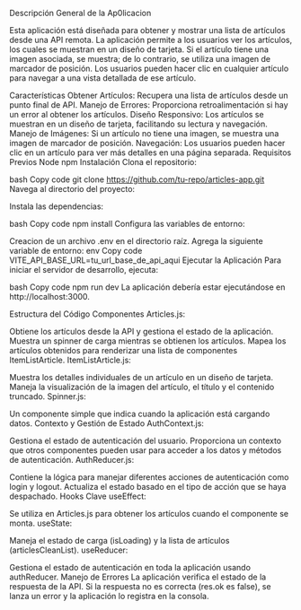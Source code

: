 Descripción General de la Ap0licacion

Esta aplicación está diseñada para obtener y mostrar una lista de artículos desde una API remota. La aplicación permite a los usuarios ver los artículos, los cuales se muestran en un diseño de tarjeta. Si el artículo tiene una imagen asociada, se muestra; de lo contrario, se utiliza una imagen de marcador de posición. Los usuarios pueden hacer clic en cualquier artículo para navegar a una vista detallada de ese artículo.

Características
Obtener Artículos: Recupera una lista de artículos desde un punto final de API.
Manejo de Errores: Proporciona retroalimentación si hay un error al obtener los artículos.
Diseño Responsivo: Los artículos se muestran en un diseño de tarjeta, facilitando su lectura y navegación.
Manejo de Imágenes: Si un artículo no tiene una imagen, se muestra una imagen de marcador de posición.
Navegación: Los usuarios pueden hacer clic en un artículo para ver más detalles en una página separada.
Requisitos Previos
Node
npm
Instalación
Clona el repositorio:

bash
Copy code
git clone https://github.com/tu-repo/articles-app.git
Navega al directorio del proyecto:


Instala las dependencias:

bash
Copy code
npm install
Configura las variables de entorno:

Creacion de un archivo .env en el directorio raíz.
Agrega la siguiente variable de entorno:
env
Copy code
VITE_API_BASE_URL=tu_url_base_de_api_aqui
Ejecutar la Aplicación
Para iniciar el servidor de desarrollo, ejecuta:

bash
Copy code
npm run dev
La aplicación debería estar ejecutándose en http://localhost:3000.

Estructura del Código
Componentes
Articles.js:

Obtiene los artículos desde la API y gestiona el estado de la aplicación.
Muestra un spinner de carga mientras se obtienen los artículos.
Mapea los artículos obtenidos para renderizar una lista de componentes ItemListArticle.
ItemListArticle.js:

Muestra los detalles individuales de un artículo en un diseño de tarjeta.
Maneja la visualización de la imagen del artículo, el título y el contenido truncado.
Spinner.js:

Un componente simple que indica cuando la aplicación está cargando datos.
Contexto y Gestión de Estado
AuthContext.js:

Gestiona el estado de autenticación del usuario.
Proporciona un contexto que otros componentes pueden usar para acceder a los datos y métodos de autenticación.
AuthReducer.js:

Contiene la lógica para manejar diferentes acciones de autenticación como login y logout.
Actualiza el estado basado en el tipo de acción que se haya despachado.
Hooks Clave
useEffect:

Se utiliza en Articles.js para obtener los artículos cuando el componente se monta.
useState:

Maneja el estado de carga (isLoading) y la lista de artículos (articlesCleanList).
useReducer:

Gestiona el estado de autenticación en toda la aplicación usando authReducer.
Manejo de Errores
La aplicación verifica el estado de la respuesta de la API. Si la respuesta no es correcta (res.ok es false), se lanza un error y la aplicación lo registra en la consola.